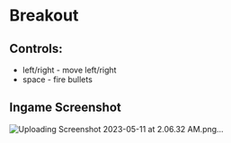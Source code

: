 # Breakout

## Controls:
- left/right - move left/right
- space - fire bullets


## Ingame Screenshot
![Uploading Screenshot 2023-05-11 at 2.06.32 AM.png…]()
